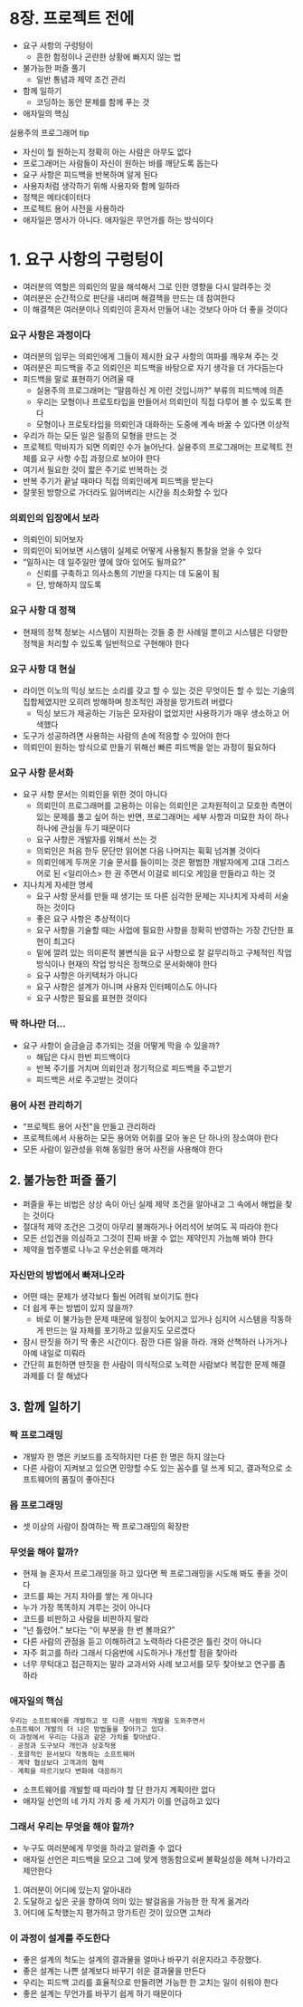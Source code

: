 # 8장. 프로젝트 전에

- 요구 사항의 구렁텅이
    - 흔한 함정이나 곤란한 상황에 빠지지 않는 법
- 불가능한 퍼즐 풀기
    - 일반 통념과 제약 조건 관리
- 함께 일하기
    - 코딩하는 동안 문제를 함께 푸는 것
- 애자일의 핵심

실용주의 프로그래머 tip

- 자신이 뭘 원하는지 정확히 아는 사람은 아무도 없다
- 프로그래머는 사람들이 자신이 원하는 바를 깨닫도록 돕는다
- 요구 사항은 피드백을 반복하며 알게 된다
- 사용자처럼 생각하기 위해 사용자와 함께 일하라
- 정책은 메타데이터다
- 프로젝트 용어 사전을 사용하라
- 애자일은 명사가 아니다. 애자일은 무언가를 하는 방식이다

# 1. 요구 사항의 구렁텅이

- 여러분의 역할은 의뢰인의 말을 해석해서 그로 인한 영향을 다시 알려주는 것
- 여러분은 순간적으로 판단을 내리며 해결책을 만드는 데 참여한다
- 이 해결책은 여러분이나 의뢰인이 혼자서 만들어 내는 것보다 아마 더 좋을 것이다

### 요구 사항은 과정이다

- 여러분의 임무는 의뢰인에게 그들이 제시한 요구 사항의 여파를 깨우쳐 주는 것
- 여러분은 피드백을 주고 의뢰인은 피드백을 바탕으로 자기 생각을 더 가다듬는다
- 피드백을 말로 표현하기 어려울 때
    - 실용주의 프로그래머는 “말씀하신 게 이런 것입니까?” 부류의 피드백에 의존
    - 우리는 모형이나 프로토타입을 만들어서 의뢰인이 직접 다루어 볼 수 있도록 한다
    - 모형이나 프로토타입을 의뢰인과 대화하는 도중에 계속 바꿀 수 있다면 이상적
- 우리가 하는 모든 일은 일종의 모형을 만드는 것
- 프로젝트 막바지가 되면 의뢰인 수가 늘어난다. 실용주의 프로그래머는 프로젝트 전체를 요구 사항 수집 과정으로 보아야 한다
- 여기서 필요한 것이 짧은 주기로 반복하는 것
- 반복 주기가 끝날 때마다 직접 의뢰인에게 피드백을 받는다
- 잘못된 방향으로 가더라도 잃어버리는 시간을 최소화할 수 있다

### 의뢰인의 입장에서 보라

- 의뢰인이 되어보자
- 의뢰인이 되어보면 시스템이 실제로 어떻게 사용될지 통찰을 얻을 수 있다
- “일하시는 데 일주일만 옆에 앉아 있어도 될까요?”
    - 신뢰를 구축하고 의사소통의 기반을 다지는 데 도움이 됨
    - 단, 방해하지 않도록

### 요구 사항 대 정책

- 현재의 정책 정보는 시스템이 지원하는 것들 중 한 사례일 뿐이고 시스템은 다양한 정책을 처리할 수 있도록 일반적으로 구현해야 한다

### 요구 사항 대 현실

- 라이언 이노의 믹싱 보드는 소리를 갖고 할 수 있는 것은 무엇이든 할 수 있는 기술의 집합체였지만 오히려 방해하며 창조적인 과정을 망가트려 버렸다
    - 믹싱 보드가 제공하는 기능은 모자람이 없었지만 사용하기가 매우 생소하고 어색했다
- 도구가 성공하려면 사용하는 사람의 손에 적응할 수 있어야 한다
- 의뢰인이 원하는 방식으로 만들기 위해선 빠른 피드백을 얻는 과정이 필요하다

### 요구 사항 문서화

- 요구 사항 문서는 의뢰인을 위한 것이 아니다
    - 의뢰인이 프로그래머를 고용하는 이유는 의뢰인은 고차원적이고 모호한 측면이 있는 문제를 풀고 싶어 하는 반면, 프로그래머는 세부 사항과 미묘한 차이 하나하나에 관심을 두기 때문이다
    - 요구 사항은 개발자를 위해서 쓰는 것
    - 의뢰인은 처음 한두 문단만 읽어본 다음 나머지는 휙휙 넘겨볼 것이다
    - 의뢰인에게 두꺼운 기술 문서를 들이미는 것은 평범한 개발자에게 고대 그리스어로 된 <일리아스> 한 권 주면서 이걸로 비디오 게임을 만들라고 하는 것
- 지나치게 자세한 명세
    - 요구 사항 문서를 만들 때 생기는 또 다른 심각한 문제는 지나치게 자세히 서술하는 것이다
    - 좋은 요구 사항은 추상적이다
    - 요구 사항을 기술할 때는 사업에 필요한 사항을 정확히 반영하는 가장 간단한 표현이 최고다
    - 밑에 깔려 있는 의미론적 불변식을 요구 사항으로 잘 갈무리하고 구체적인 작업 방식이나 현재의 작업 방식은 정책으로 문서화해야 한다
    - 요구 사항은 아키텍처가 아니다
    - 요구 사항은 설계가 아니며 사용자 인터페이스도 아니다
    - 요구 사항은 필요를 표현한 것이다

### 딱 하나만 더…

- 요구 사항이 슬금슬금 추가되는 것을 어떻게 막을 수 있을까?
    - 해답은 다시 한번 피드백이다
    - 반복 주기를 거치며 의뢰인과 정기적으로 피드백을 주고받기
    - 피드백은 서로 주고받는 것이다

### 용어 사전 관리하기

- “프로젝트 용어 사전"을 만들고 관리하라
- 프로젝트에서 사용하는 모든 용어와 어휘를 모아 놓은 단 하나의 장소여야 한다
- 모든 사람이 일관성을 위해 동일한 용어 사전을 사용해야 한다

## 2. 불가능한 퍼즐 풀기

- 퍼즐을 푸는 비법은 상상 속이 아닌 실제 제약 조건을 알아내고 그 속에서 해법을 찾는 것이다
- 절대적 제약 조건은 그것이 아무리 불쾌하거나 어리석어 보여도 꼭 따라야 한다
- 모든 선입견을 의심하고 그것이 진짜 바꿀 수 없는 제약인지 가늠해 봐야 한다
- 제약을 범주별로 나누고 우선순위를 매겨라

### 자신만의 방법에서 빠져나오라

- 어떤 때는 문제가 생각보다 훨씬 어려워 보이기도 한다
- 더 쉽게 푸는 방법이 있지 않을까?
    - 바로 이 불가능한 문제 때문에 일정이 늦어지고 있거나 심지어 시스템을 작동하게 만드는 일 자체를 포기하고 있을지도 모르겠다
- 잠시 딴짓을 하기 딱 좋은 시간이다. 잠깐 다른 일을 하라. 개와 산책하러 나가거나 아예 내일로 미뤄라
- 간단히 표헌하면 딴짓을 한 사람이 의식적으로 노력한 사람보다 복잡한 문제 해결 과제를 더 잘 해냈다

## 3. 함께 일하기

### 짝 프로그래밍

- 개발자 한 명은 키보드를 조작하지만 다른 한 명은 하지 않는다
- 다른 사람이 지켜보고 있으면 민망할 수도 있는 꼼수를 덜 쓰게 되고, 결과적으로 소프트웨어의 품질이 좋아진다

### 몹 프로그래밍

- 셋 이상의 사람이 참여하는 짝 프로그래밍의 확장판

### 무엇을 해야 할까?

- 현재 늘 혼자서 프로그래밍을 하고 있다면 짝 프로그래밍을 시도해 봐도 좋을 것이다
- 코드를 짜는 거지 자아를 쌓는 게 아니다
- 누가 가장 똑똑하지 겨루는 것이 아니다
- 코드를 비판하고 사람을 비판하지 말라
- “넌 틀렸어.” 보다는 “이 부분을 한 번 볼까요?”
- 다른 사람의 관점을 듣고 이해하려고 노력하라 다른것은 틀린 것이 아니다
- 자주 회고를 하라 그래서 다음번에 시도하거나 개선할 점을 찾아라
- 너무 무턱대고 접근하지는 말라 교과서와 사례 보고서를 모두 찾아보고 연구를 좀 하라

### 애자일의 핵심

```java
우리는 소프트웨어를 개발하고 또 다른 사람의 개발을 도와주면서 
소프트웨어 개발의 더 나은 방법들을 찾아가고 있다. 
이 과정에서 우리는 다음과 같은 가치를 찾아냈다.
- 공정과 도구보다 개인과 상호작용
- 포괄적인 문서보다 작동하는 소프트웨어
- 계약 협상보다 고객과의 협력
- 계획을 따르기보다 변화에 대응하기
```

- 소프트웨어를 개발할 때 따라야 할 단 한가지 계획이란 없다
- 애자일 선언의 네 가지 가치 중 세 가지가 이를 언급하고 있다

### 그래서 우리는 무엇을 해야 할까?

- 누구도 여러분에게 무엇을 하라고 알려줄 수 없다
- 애자일 선언은 피드백을 모으고 그에 맞게 행동함으로써 불확실성을 헤쳐 나가라고 제안한다
1. 여러분이 어디에 있는지 알아내라
2. 도달하고 싶은 곳을 향하여 의미 있는 발걸음을 가능한 한 작게 옮겨라
3. 어디에 도착했는지 평가하고 망가트린 것이 있으면 고쳐라

### 이 과정이 설계를 주도한다

- 좋은 설계의 척도는 설계의 결과물을 얼마나 바꾸기 쉬운지라고 주장했다.
- 좋은 설계는 나쁜 설계보다 바꾸기 쉬운 결과물을 만든다
- 우리는 피드백 고리를 효율적으로 만들려면 가능한 한 고치는 일이 쉬워야 한다
- 좋은 설계는 무언가를 바꾸기 쉽게 하기 때문이다